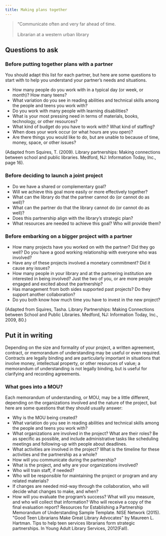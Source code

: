 ```yaml
---
title: Making plans together
---
```

>“Communicate often and very far ahead of time. <br/><br/>Librarian at a western urban library

## Questions to ask
### Before putting together plans with a partner
You should adapt this list for each partner, but here are some questions to start with to help you understand your partner’s needs and situations.
* How many people do you work with in a typical day (or week, or month)? How many teens? 
* What variation do you see in reading abilities and technical skills among the people and teens you work with?
* Do you work with many people with learning disabilities?
* What is your most pressing need in terms of materials, books, technology, or other resources?
* What kind of budget do you have to work with? What kind of staffing? 
* When does your work occur (or what hours are you open)?
* Are there things you would like to do, but are unable to because of time, money, space, or other issues? 

(Adapted from Squires, T. (2009). Library partnerships: Making connections between school and public libraries. Medford, NJ: Information Today, Inc., page 16).

### Before deciding to launch a joint project 

* Do we have a shared or complementary goal?
* Will we achieve this goal more easily or more effectively together?
* What can the library do that the partner cannot do (or cannot do as well)?
* What can the partner do that the library cannot do (or cannot do as well)?
* Does this partnership align with the library’s strategic plan? 
* What resources are needed to achieve this goal? Who will provide them? 

### Before embarking on a bigger project with a partner
* How many projects have you worked on with the partner? Did they go well? Do you have a good working relationship with everyone who was involved?
* Have any of these projects involved a monetary commitment? Did it cause any issues?
* How many people in your library and at the partnering institution are interested in being involved? Just the two of you, or are more people engaged and excited about the partnership?
* Has management from both sides supported past projects? Do they support another collaboration?
* Do you both know how much time you have to invest in the new project?

(Adapted from Squires, Tasha. Library Partnerships: Making Connections between School and Public Libraries. Medford, NJ: Information Today, Inc., 2009, 80.)

## Put it in writing
Depending on the size and formality of your project, a written agreement, contract, or memorandum of understanding may be useful or even required. Contracts are legally binding and are particularly important in situations that involve money, intellectual property, or other resources of value; a memorandum of understanding is not legally binding, but is useful for clarifying and recording agreements. 

### What goes into a MOU? 
Each memorandum of understanding, or MOU, may be a little different, depending on the organizations involved and the nature of the project, but here are some questions that they should usually answer: 
* Why is the MOU being created? 
* What variation do you see in reading abilities and technical skills among the people and teens you work with?
* What organizations are involved in the project? What are their roles? Be as specific as possible, and include administrative tasks like scheduling meetings and following-up with people about deadlines.
* What activities are involved in the project? What is the timeline for these activities and the partnership as a whole? 
* How will you communicate during the partnership? 
* What is the project, and why are your organizations involved? 
* Who will train staff, if needed? 
* Who will be responsible for maintaining the project or program and any related materials?
* If changes are needed mid-way through the collaboration, who will decide what changes to make, and when? 
* How will you evaluate the program’s success? What will you measure, and who will collect that information? Who will receive a copy of the final evaluation report? 
Resources for Establishing a Partnership
Memorandum of Understanding Sample Template. NISE Network (2015).
"Good Teen Librarians Make Great Library Advocates" by Maureen L. Hartman. Tips to help teen services librarians form strategic partnerships. In Young Adult Library Services, 2012(Fall).